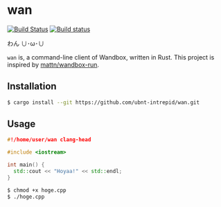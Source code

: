 # wan
[![Build Status](https://travis-ci.org/ubnt-intrepid/wan.svg?branch=master)](https://travis-ci.org/ubnt-intrepid/wan)
[![Build status](https://ci.appveyor.com/api/projects/status/gn6e5m7plo81fjjl/branch/master?svg=true)](https://ci.appveyor.com/project/ubnt-intrepid/wan/branch/master)

わん ∪･ω･∪

`wan` is, a command-line client of Wandbox, written in Rust.
This project is inspired by [mattn/wandbox-run](https://github.com/mattn/wandbox-run).

## Installation

```sh
$ cargo install --git https://github.com/ubnt-intrepid/wan.git
```

## Usage

```cpp
#!/home/user/wan clang-head

#include <iostream>

int main() {
  std::cout << "Hoyaa!" << std::endl;
}
```

```sh
$ chmod +x hoge.cpp
$ ./hoge.cpp
```
